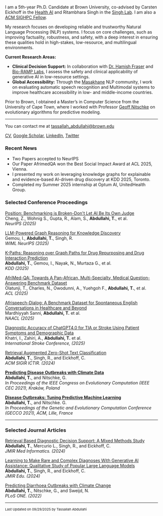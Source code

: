 
I am a 5th-year Ph.D. Candidate at Brown University, co-advised by Carsten Eickhoff in the [Health AI](http://brown.edu/Research/AI/people/carsten.html) and Ritambhara Singh in the [Singh Lab](https://ritambharasingh.com/). I am also a [ACM SIGHPC Fellow](https://www.sighpc.org/for-your-career/fellowships/2022-fellowship-winners).

My research focuses on developing reliable and trustworthy Natural Language Processing (NLP) systems. I focus on core challenges, such as improving factuality, robustness, and safety, with a deep interest in ensuring these qualities hold in high-stakes, low-resource, and multilingual environments.

**Current Research Areas:**
*   **Clinical Decision Support:** In collaboration with [Dr. Hamish Fraser](https://bcbi.brown.edu/people/hamish-fraser-mbchb-msc-facmi-fiashi) and [Bio-RAMP Labs](https://bioramp.org/), I assess the safety and clinical applicability of generative AI in low-resource settings.
*   **Global Accessibility:** Through the [Masakhane](https://www.masakhane.io/) NLP community, I work on evaluating automatic speech recognition and Multimodal systems to improve healthcare accessibility in low- and middle-income countries.

Prior to Brown, I obtained a Master’s in Computer Science from the University of Cape Town, where I worked with Professor [Geoff Nitschke](http://www.nitschke-lab.uct.ac.za/nitschke/people) on evolutionary algorithms for predictive modeling.

---
You can contact me at tassallah_abdullahi@brown.edu
 
<a href="https://Tassabdul.github.io/pdf/Resume_Sep_2025__Safety_.pdf" target="_blank">CV</a>, [Google Scholar](https://scholar.google.com/citations?user=1NdMs_4AAAAJ&hl=en), [LinkedIn](https://www.linkedin.com/in/tassallah-amina-abdullahi-06a16ab9), [Twitter](https://twitter.com/amilah_dul)
<!-- Remove above link if you don't want to attibute -->


### Recent News
- Two Papers accepted to NeurIPS
- Our Paper AfrimedQA won the Best Social Impact Award at ACL 2025, Vienna.
- I presented my work on leveraging knowledge graphs for explainable and evidence-based AI-driven drug discovery at KDD 2025, Toronto.
- Completed my Summer 2025 internship at Optum AI, UnitedHealth Group.

### Selected Conference Proceedings

[Position: Benchmarking is Broken-Don't Let AI Be Its Own Judge](https://digitalcommons.odu.edu/computerscience_fac_pubs/379/)\
 Cheng, Z., Wohnig S., Gupta, R., Alam, S., **Abdullahi, T.**, et al.\
_NeurIPS (2025)_

[LLM-Powered Graph Reasoning for Knowledge Discovery](https://openreview.net/forum?id=1e2KXoV3li)\
Gemou, I., **Abdullahi, T.**, Singh, R.\
_WIML NeurIPS (2025)_

[K-Paths: Reasoning over Graph Paths for Drug Repurposing and Drug Interaction Prediction](https://arxiv.org/abs/2502.13344)\
**Abdullahi, T.**, Gemou, I., Nayak, N., Murtaza G., et al.\
_KDD (2025)_

[AfriMed-QA: Towards A Pan-African, Multi-Specialty, Medical Question-Answering Benchmark Dataset](https://huggingface.co/datasets/intronhealth/afrimedqa_v2)\
Olatunji, T., Charles, N., Owodunni, A., Yuehgoh F., **Abdullahi, T.**, et al.\
_ACL (2025)_

[Afrispeech-Dialog: A Benchmark Dataset for Spontaneous English Conversations in Healthcare and Beyond](https://arxiv.org/abs/2502.03945)\
Mardhiyyah Sanni, **Abdullahi, T.** et al.\
_NAACL (2025)_

[Diagnostic Accuracy of ChatGPT4.0 for TIA or Stroke Using Patient Symptoms and Demographic Data](https://www.ahajournals.org/doi/abs/10.1161/str.56.suppl_1.66)\
Khatri, I., Zahiri, A., **Abdullahi, T.** et al. \
_International Stroke Conference, (2025)_

[Retrieval Augmented Zero-Shot Text Classification](https://openreview.net/pdf?id=Z7JgoQ7R9Y)\
**Abdullahi, T.**, Singh, R., and Eickhoff, C. \
_ACM SIGIR ICTIR. (2024)_

**[Predicting Disease Outbreaks with Climate Data](https://Tassabdul.github.io/pdf/2021-Predicting%20Disease%20Outbreaks%20with%20Climate%20Data.pdf)**\
**Abdullahi, T.**, and Nitschke, G.\
_In Proceedings of the IEEE Congress on Evolutionary Computation (IEEE CEC 2021), Kraków, Poland_ 

**[Disease Outbreaks: Tuning Predictive Machine Learning](https://Tassabdul.github.io/pdf/2021-Tuning%20Predictive%20Machine%20Learning.pdf)**\
**Abdullahi, T.**, and Nitschke. G.\
_In Proceedings of the Genetic and Evolutionary Computation Conference (GECCO 2021), ACM, Lille, France_

---

### Selected Journal Articles

[Retrieval Based Diagnostic Decision Support: A Mixed Methods Study](https://preprints.jmir.org/preprint/50209)\
**Abdullahi, T.**, Mercurio L., Singh, R., and Eickhoff, C. \
_JMIR Med Informatics. (2024)_

[Learning to Make Rare and Complex Diagnoses With Generative AI Assistance: Qualitative Study of Popular Large Language Models](https://mededu.jmir.org/2024/1/e51391)\
**Abdullahi, T.**, Singh, R., and Eickhoff, C. \
_JMIR Edu. (2024)_


[Predicting Diarrhoea Outbreaks with Climate Change](https://Tassabdul.github.io/pdf/2022-Predicting%20diarrhoea%20outbreaks%20with%20climate%20change.pdf)\
**Abdullahi, T.**, Nitschke, G., and Sweijd, N. \
_PLoS ONE. (2022)_

---


<p style="font-size:11px">Last Updated on 09/29/2025 by Tassallah Abdullahi</p>
<!-- Remove above link if you don't want to attibute -->
